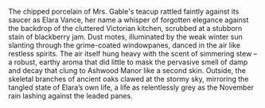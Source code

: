 The chipped porcelain of Mrs. Gable's teacup rattled faintly against its saucer as Elara Vance, her name a whisper of forgotten elegance against the backdrop of the cluttered Victorian kitchen, scrubbed at a stubborn stain of blackberry jam.  Dust motes, illuminated by the weak winter sun slanting through the grime-coated windowpanes, danced in the air like restless spirits.  The air itself hung heavy with the scent of simmering stew – a robust, earthy aroma that did little to mask the pervasive smell of damp and decay that clung to Ashwood Manor like a second skin.  Outside, the skeletal branches of ancient oaks clawed at the stormy sky, mirroring the tangled state of Elara’s own life, a life as relentlessly grey as the November rain lashing against the leaded panes.
